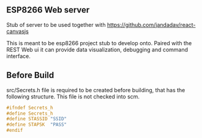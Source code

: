 ## ESP8266 Web server
Stub of server to be used together with https://github.com/jandadav/react-canvasjs

This is meant to be esp8266 project stub to develop onto. Paired with the REST Web ui it can provide data visualization, debugging and command interface.

## Before Build

src/Secrets.h file is required to be created before building, that has the following structure. This file is not checked into scm.
```c
#ifndef Secrets_h
#define Secrets_h
#define STASSID "SSID"
#define STAPSK  "PASS"
#endif
```